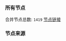 ### 所有节点
合并节点总数: `1419`
[节点链接](https://raw.githubusercontent.com/rzhy1/11/master/sub/sub_merge_base64.txt)

### 节点来源